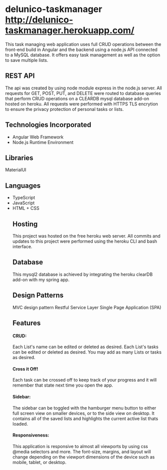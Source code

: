 # delunico-taskmanager http://delunico-taskmanager.herokuapp.com/

This task managing web application uses full CRUD operations between the front-end build in Angular and the backend using a node.js API connected to a MySQL database. It offers easy task management as well as the option to save multiple lists.


## REST API

The api was created by using node module express in the node.js server. All requests for GET, POST, PUT, and DELETE were routed to database queries that perform CRUD operations on a CLEARDB mysql database add-on hosted on heroku. All requests were performed with HTTPS TLS encrytion to ensure the privacy protection of personal tasks or lists.


## Technologies Incorporated
<ul>
  <li>Angular Web Framework </li>
  <li>Node.js Runtime Environment</li>
</ul>

## Libraries
MaterialUI

## Languages
<ul>
  <li>TypeScript</li>
  <li>JavaScript</li>
  <li>HTML + CSS</li>

## Hosting
This project was hosted on the free heroku web server. All commits and updates to this project were performed using the heroku CLI and bash interface.

## Database
This mysql2 database is achieved by integrating the heroku clearDB add-on with my spring app.

## Design Patterns
MVC design pattern
Restful Service Layer
Single Page Application (SPA)

## Features

#### CRUD: ####
  
  Each List's name can be edited or deleted as desired. 
  Each List's tasks can be edited or deleted as desired.
  You may add as many Lists or tasks as desired.

#### Cross it Off! ####

  Each task can be crossed off to keep track of your progress and it will remember that state next time you open the app.
  
#### Sidebar: ####
 
  The sidebar can be toggled with the hamburger menu button to either full screen view on smaller devices, or to the side view on desktop. It contains all of the saved lists and highlights the current active list thats loaded. 
  
#### Responsiveness: ####

  This application is responsive to almost all viewports by using css @media selectors and more. The font-size, margins, and layout will change depending on the viewport dimensions of the device such as mobile, tablet, or desktop. 
  

